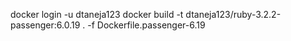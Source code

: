 docker login -u dtaneja123
docker build -t dtaneja123/ruby-3.2.2-passenger:6.0.19 . -f Dockerfile.passenger-6.19
